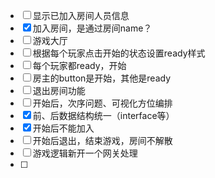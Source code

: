   - [ ] 显示已加入房间人员信息
  - [X] 加入房间，是通过房间name？
  - [ ] 游戏大厅
  - [ ] 根据每个玩家点击开始的状态设置ready样式
  - [ ] 每个玩家都ready，开始
  - [ ] 房主的button是开始，其他是ready
  - [ ] 退出房间功能
  - [ ] 开始后，次序问题、可视化方位编排
  - [X] 前、后数据结构统一（interface等）
  - [X] 开始后不能加入
  - [ ] 开始后退出，结束游戏，房间不解散
  - [ ] 游戏逻辑新开一个网关处理
  - [ ] 